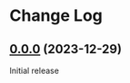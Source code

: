 # Change Log

## [0.0.0](https://github.com/david-04/typefinity/releases/tag/v0.0.0) (2023-12-29)

Initial release
